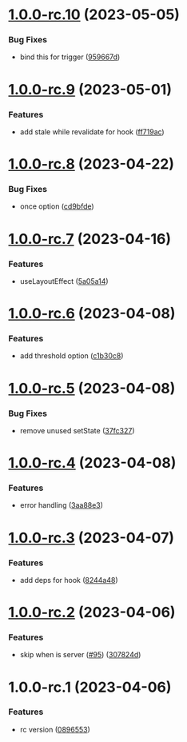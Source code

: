 # [1.0.0-rc.10](https://github.com/jyunhanlin/react-until-interactive/compare/v1.0.0-rc.9...v1.0.0-rc.10) (2023-05-05)


### Bug Fixes

* bind this for trigger ([959667d](https://github.com/jyunhanlin/react-until-interactive/commit/959667d3fb975b0a6976234525a37e619c9a3248))

# [1.0.0-rc.9](https://github.com/jyunhanlin/react-until-interactive/compare/v1.0.0-rc.8...v1.0.0-rc.9) (2023-05-01)


### Features

* add stale while revalidate for hook ([ff719ac](https://github.com/jyunhanlin/react-until-interactive/commit/ff719acb3ababa7bd62da1107fd4d319dd3b2db1))

# [1.0.0-rc.8](https://github.com/jyunhanlin/react-until-interactive/compare/v1.0.0-rc.7...v1.0.0-rc.8) (2023-04-22)


### Bug Fixes

* once option ([cd9bfde](https://github.com/jyunhanlin/react-until-interactive/commit/cd9bfdedfd8303bf707ea7c2a77993754c137631))

# [1.0.0-rc.7](https://github.com/jyunhanlin/react-until-interactive/compare/v1.0.0-rc.6...v1.0.0-rc.7) (2023-04-16)


### Features

* useLayoutEffect ([5a05a14](https://github.com/jyunhanlin/react-until-interactive/commit/5a05a1490b0dab13a3b81f48ceb0dfce2bd69ed1))

# [1.0.0-rc.6](https://github.com/jyunhanlin/react-until-interactive/compare/v1.0.0-rc.5...v1.0.0-rc.6) (2023-04-08)


### Features

* add threshold option ([c1b30c8](https://github.com/jyunhanlin/react-until-interactive/commit/c1b30c8dabb6fce8ddc9d7923ccdf61aa53d4446))

# [1.0.0-rc.5](https://github.com/jyunhanlin/react-until-interactive/compare/v1.0.0-rc.4...v1.0.0-rc.5) (2023-04-08)


### Bug Fixes

* remove unused setState ([37fc327](https://github.com/jyunhanlin/react-until-interactive/commit/37fc327d2e2e0ac2dedbd25442637207e085038a))

# [1.0.0-rc.4](https://github.com/jyunhanlin/react-until-interactive/compare/v1.0.0-rc.3...v1.0.0-rc.4) (2023-04-08)


### Features

* error handling ([3aa88e3](https://github.com/jyunhanlin/react-until-interactive/commit/3aa88e3c1e1d6f065f2d786a5e03e59ef9cccdc8))

# [1.0.0-rc.3](https://github.com/jyunhanlin/react-until-interactive/compare/v1.0.0-rc.2...v1.0.0-rc.3) (2023-04-07)


### Features

* add deps for hook ([8244a48](https://github.com/jyunhanlin/react-until-interactive/commit/8244a481cefa0bf32e55720f9beb55bba7f2ce61))

# [1.0.0-rc.2](https://github.com/jyunhanlin/react-until-interactive/compare/v1.0.0-rc.1...v1.0.0-rc.2) (2023-04-06)


### Features

* skip when is server ([#95](https://github.com/jyunhanlin/react-until-interactive/issues/95)) ([307824d](https://github.com/jyunhanlin/react-until-interactive/commit/307824dde6b9edf6e73c46c8944dc95d03eb647e))

# 1.0.0-rc.1 (2023-04-06)


### Features

* rc version ([0896553](https://github.com/jyunhanlin/react-until-interactive/commit/089655322120baa27d279c158fd0fc65a3f5c6ad))
